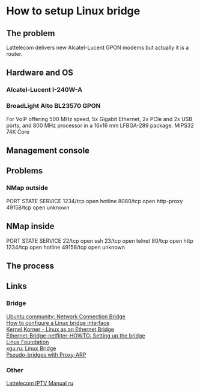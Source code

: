 How to setup Linux bridge
=========================

The problem
-----------
Lattelecom delivers new Alcatel-Lucent GPON modems but actually it is a router.

Hardware and OS
---------------
### Alcatel-Lucent I-240W-A

### BroadLight Alto BL23570 GPON
For VoIP offering 500 MHz speed, 5x Gigabit Ethernet, 2x PCIe and 2x USB ports, and 800 MHz processor in a 16x16 mm LFBGA-289 package.
MIPS32 74K Core

Management console
------------------

Problems
--------
### NMap outside
PORT      STATE SERVICE
1234/tcp  open  hotline
8080/tcp  open  http-proxy
49158/tcp open  unknown

## NMap inside
PORT      STATE SERVICE
22/tcp    open  ssh
23/tcp    open  telnet
80/tcp    open  http
1234/tcp  open  hotline
49158/tcp open  unknown

The process
-----------

Links
-----
### Bridge
[Ubuntu community: Network Connection Bridge](https://help.ubuntu.com/community/NetworkConnectionBridge)  
[How to configure a Linux bridge interface](http://xmodulo.com/how-to-configure-linux-bridge-interface.html)  
[Kernel Korner - Linux as an Ethernet Bridge](http://www.linuxjournal.com/article/8172)  
[Ethernet-Bridge-netfilter-HOWTO: Setting up the bridge](http://www.tldp.org/HOWTO/Ethernet-Bridge-netfilter-HOWTO-3.html)  
[Linux Foundation](http://www.linuxfoundation.org/collaborate/workgroups/networking/bridge)  
[xgu.ru: Linux Bridge](http://xgu.ru/wiki/Linux_Bridge)  
[Pseudo-bridges with Proxy-ARP](http://lartc.org/howto/lartc.bridging.proxy-arp.html)  
### Other
[Lattelecom IPTV Manual ru](http://lattelecom.lv/images/Majai/Komplekti/PDF/Interaktiva-TV-lietotaja-rokasgramat_RU.pdf)  

